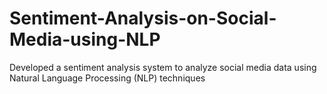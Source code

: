 # Sentiment-Analysis-on-Social-Media-using-NLP
Developed a sentiment analysis system to analyze social media data using Natural Language Processing (NLP) techniques
